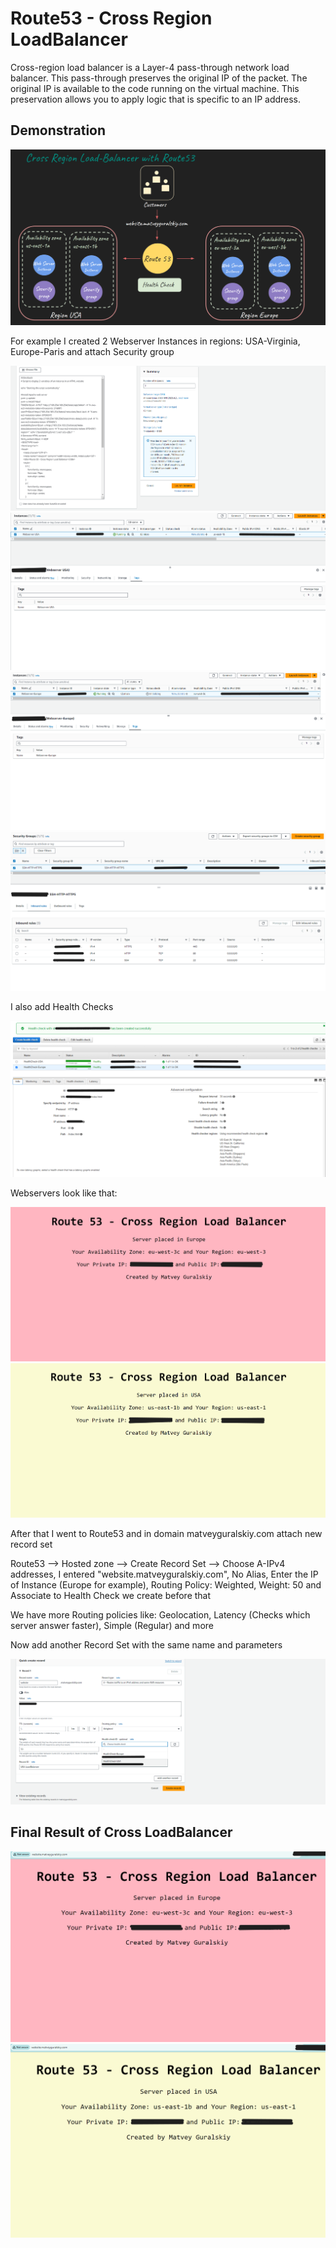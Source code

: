 # Route53 - Cross Region LoadBalancer
Cross-region load balancer is a Layer-4 pass-through network load balancer. This pass-through preserves the original IP of the packet. The original IP is available to the code running on the virtual machine. This preservation allows you to apply logic that is specific to an IP address.

## Demonstration
<img src="https://github.com/MatveyGuralskiy/AWS/blob/main/Route53_CrossRegion_LB/Screens/Result.png?raw=true">

For example I created 2 Webserver Instances in regions: USA-Virginia, Europe-Paris and attach Security group

<img src="https://github.com/MatveyGuralskiy/AWS/blob/main/Route53_CrossRegion_LB/Screens/Instance-1.png?raw=true">

<img src="https://github.com/MatveyGuralskiy/AWS/blob/main/Route53_CrossRegion_LB/Screens/Instance-2.png?raw=true">

<img src="https://github.com/MatveyGuralskiy/AWS/blob/main/Route53_CrossRegion_LB/Screens/Instance-3.png?raw=true">

<img src="https://github.com/MatveyGuralskiy/AWS/blob/main/Route53_CrossRegion_LB/Screens/Security-group.png?raw=true">

I also add Health Checks

<img src="https://github.com/MatveyGuralskiy/AWS/blob/main/Route53_CrossRegion_LB/Screens/HealthChecks.png?raw=true">

Webservers look like that:

<img src="https://github.com/MatveyGuralskiy/AWS/blob/main/Route53_CrossRegion_LB/Screens/Webserver-Europe.png?raw=true">

<img src="https://github.com/MatveyGuralskiy/AWS/blob/main/Route53_CrossRegion_LB/Screens/Webserver-USA.png?raw=true">

After that I went to Route53 and in domain matveyguralskiy.com attach new record set

Route53 --> Hosted zone --> Create Record Set --> Choose A-IPv4 addresses, I entered "website.matveyguralskiy.com", No Alias, Enter the IP of Instance (Europe for example), Routing Policy: Weighted, Weight: 50 and Associate to Health Check we create before that

We have more Routing policies like: Geolocation, Latency (Checks which server answer faster), Simple (Regular) and more

Now add another Record Set with the same name and parameters

<img src="https://github.com/MatveyGuralskiy/AWS/blob/main/Route53_CrossRegion_LB/Screens/Route53.png?raw=true">

## Final Result of Cross LoadBalancer

<img src="https://github.com/MatveyGuralskiy/AWS/blob/main/Route53_CrossRegion_LB/Screens/Webserver-Europe-Result.png?raw=true">

<img src="https://github.com/MatveyGuralskiy/AWS/blob/main/Route53_CrossRegion_LB/Screens/Webserver-USA-Result.png?raw=true">
